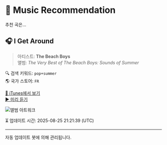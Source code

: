 
# 🎵 Music Recommendation

추천 곡은...

## 🎧 I Get Around  
> 아티스트: **The Beach Boys**  
> 앨범: _The Very Best of The Beach Boys: Sounds of Summer_  

🔍 검색 키워드: `pop+summer`  
🌎 국가 스토어: `FR`

[🔗 iTunes에서 보기](https://music.apple.com/fr/album/i-get-around/725823104?i=725823647&uo=4)  
[▶️ 미리 듣기](https://audio-ssl.itunes.apple.com/itunes-assets/AudioPreview221/v4/8c/6c/35/8c6c35b8-6920-7cb5-8031-454c6f556d90/mzaf_1449811740581067126.plus.aac.p.m4a)

![앨범 아트워크](https://is1-ssl.mzstatic.com/image/thumb/Music122/v4/e7/23/02/e7230264-d5a9-a3b0-9eee-c6af522781fb/13UABIM59247.rgb.jpg/100x100bb.jpg)

⏳ 업데이트 시간: 2025-08-25 21:21:39 (UTC)

---
자동 업데이트 봇에 의해 관리됩니다.
